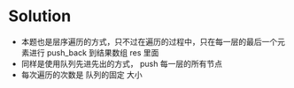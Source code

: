 # Solution
* 本题也是层序遍历的方式，只不过在遍历的过程中，只在每一层的最后一个元素进行 push_back 到结果数组 res 里面
* 同样是使用队列先进先出的方式， push 每一层的所有节点
* 每次遍历的次数是 队列的固定 大小
